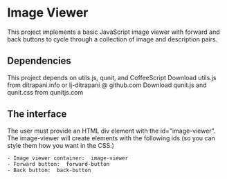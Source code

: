 Image Viewer
==============

This project implements a basic JavaScript image viewer with forward and back buttons to cycle through a collection of image and description pairs.

Dependencies
--------------

This project depends on utils.js, qunit, and CoffeeScript
Download utils.js from ditrapani.info or lj-ditrapani @ github.com
Download qunit.js and qunit.css from qunitjs.com

The interface
--------------
The user must provide an HTML div element with the id="image-viewer".  The image-viewer will create elements with the following ids (so you can style them how you want in the CSS.)

    - Image viewer container:  image-viewer
    - Forward button:  forward-button
    - Back button:  back-button

